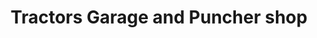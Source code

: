 ---
title: "Tractors Garage and Puncher shop"
url: /davanagere/tractors-garage-and-puncher-shop/
shop: tyres
---